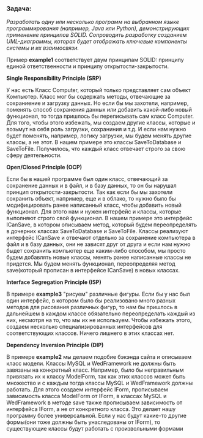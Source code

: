 ### Задача:
*Разработать одну или несколько программ на выбранном языке программирования (например, Java или Python), демонстрирующих применение принципов SOLID. Сопроводить разработку созданием UML-диаграммы, 
которая будет отображать ключевые компоненты системы и их взаимосвязи.*

Пример **example1** соответствует двум принципам SOLID: принципу единой ответственности и принципу открытости-закрытости.

**Single Responsibility Principle (SRP)**

У нас есть Класс Computer, который только представляет сам объект Компьютер.
Класс мог бы содержать методы, отвечающие за сохраниение и загрузку данных. Но если бы мы захотели, например, поменять способ сохранения данных 
или добавить какой-либо новый функционал, то тогда пришлось бы переписывать сам класс Computer.
Для того, чтобы этого избежать, мы создаем другие классы, которые и возьмут на себя роль загрузки, сохраниния и т.д.
И если нам нужно будет поменять, например, логику загрузки, мы будем менять другие классы, а не этот.
В нашем примере это классы SaveToDatabase и SaveToFile. Получилось, что каждый класс отвечает строго за свою сферу деятельности.

**Open/Closed Principle (OCP)**

Если бы в нашей программе был один класс, отвечающий за сохранение данных и в файл, и в базу данных, то он бы нарушал принцип открытости-закрытости.
Так как если бы мы захотели сохранить объект, например, еще и в облако, то нужно было бы модифицировать ранее написанный класс, чтобы добавить новый функционал.
Для этого нам и нужен интерфейс и классы, которые выполняют строго свой функционал.
В нашем примере это интерфейс ICanSave, в котором описываем метод, который будем переопределять в дочерних классах SaveToDatabase и SaveToFile.
Классы реализуют интерфейс ICanSave и отвечают отдельно за сохранение компьютера в файл и в базу данных, они не зависят друг от друга и если нам нужно быдет сохранить компьютер еще каким-либо способом,
мы просто будем добавлять новые классы, менять ранее написанные классы не придется. Мы будем менять функционал, переопределяя метод save(который прописан в интерфейсе ICanSave) в новых классах.

**Interface Segregation Principle (ISP)**

В примере **example3** "рисуем" различные фигуры.
Если бы у нас был один интерфейс, в котором было бы реализовано много разных методов для рисования различных фигур, то нам бы пришлось в дальнейшем в каждом классе обязательно 
переопределать каждый из них, несмотря на то, что мы их не используем. Чтобы избежать этого, создаем несколько специализированных интерфейсов для соответствующих классов. 
Ничего лишнего в этих классах нет. 

**Dependency Inversion Principle (DIP)**

В примере **example2** мы делаем подобие бэкэнда сайта и описываем класс модели.
Классы MySQL и WedFramework не должны быть завязаны на конкретный класс. Например, было бы неправильным привязать их к классу ModelForm, 
так как этих классов может быть множество и с каждым тогда классы MySQL и WedFramework должны работать.
Для этого создаем интерфейс IForm, прописываем зависимость класса ModelForm от IForm, в классах MySQL и WedFramework в методе save также прописываем зависимость 
от интерфейса IForm, а не от конкретного класса. Это делает нашу программу более универсальной.
Если у нас будут какие-то другие формы(они тоже должны быть унаследованы от IForm), то существующие классы будут работать с произвольными формами
